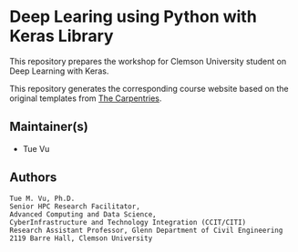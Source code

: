 # Deep Learing using Python with Keras Library
This repository prepares the workshop for Clemson University student on Deep Learning with Keras.

This repository generates the corresponding course website based on the original templates
from [The Carpentries](https://carpentries.org/).

## Maintainer(s)

* Tue Vu

## Authors
```
Tue M. Vu, Ph.D. 
Senior HPC Research Facilitator,
Advanced Computing and Data Science,
CyberInfrastructure and Technology Integration (CCIT/CITI)
Research Assistant Professor, Glenn Department of Civil Engineering
2119 Barre Hall, Clemson University
```
